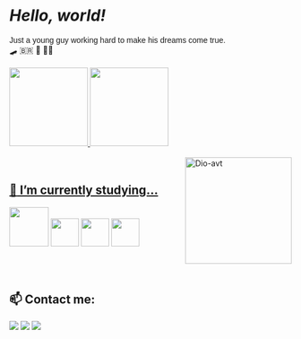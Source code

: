 #  <i>Hello, world!</i>
<div>
<font face="Arial">Just a young guy working hard to make his dreams come true.</font><br>
🛹 🇧🇷 🥦 👨‍💻 
<br>
</div>
<br>

<div>
<a href="https://github.com/dioferoviedo">
<img height="140em" src="https://github-readme-stats-sigma-five.vercel.app/api/top-langs?username=dioferoviedo&layout=compact&langs_count=7&theme=dracula"/>
<img height="140em" src="https://github-readme-stats-sigma-five.vercel.app/api?username=dioferoviedo&show_icons=true&theme=dracula&include_all_commits=true&count_private=true"/>
  </div>
  <br>
 <div> 
 <a href="https://github.com/dioferoviedo">
 <img align="right" alt="Dio-avt" src="https://cdn.discordapp.com/attachments/1047363972246012005/1065852693429616701/download20230105012656-removebg-preview.png" width="190" height="190" /> 
 </div>

   <br>
   
   ## 🔭<b> I’m currently studying... </b>
   
  <div>
    <a  target="_blank"><img src="https://cdn.jsdelivr.net/gh/devicons/devicon/icons/java/java-original.svg" width="70" height="70" /></a>
    <a  target="_blank"><img src="https://cdn.jsdelivr.net/gh/devicons/devicon/icons/git/git-original.svg" width="50" height="50" /></a>
    <a  target="_blank"><img src="https://cdn.discordapp.com/attachments/1017597007398977558/1065892121694982234/670020.png" width="50" height="50" /></a>
    <a  target="_blank"><img src="https://cdn.jsdelivr.net/gh/devicons/devicon/icons/html5/html5-original.svg" width="50" height="50" /></a>
  </div>

   <br><br>
  
   ## 📫 <b> Contact me: </b>

<div>
<a href="https://www.instagram.com/diofer/" target="_blank"><img src="https://img.shields.io/badge/-Instagram-%23E4405F?style=for-the-badge&logo=instagram&logoColor=white" target="_blank"></a>
<a href = "mailto:dioferteonilo@gmail.com"><img src="https://img.shields.io/badge/Gmail-D14836?style=for-the-badge&logo=gmail&logoColor=white" target="_blank"></a>
<a href="https://www.linkedin.com/in/dioferteonilo/" target="_blank"><img src="https://img.shields.io/badge/-LinkedIn-%230077B5?style=for-the-badge&logo=linkedin&logoColor=white" target="_blank"></a>   
</div>
